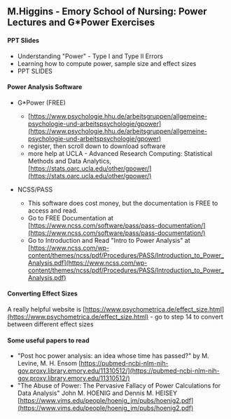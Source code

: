## M.Higgins - Emory School of Nursing: Power Lectures and G*Power Exercises

#### PPT Slides

* Understanding "Power" - Type I and Type II Errors
* Learning how to compute power, sample size and effect sizes
* PPT SLIDES

#### Power Analysis Software

* G*Power (FREE)
    - [https://www.psychologie.hhu.de/arbeitsgruppen/allgemeine-psychologie-und-arbeitspsychologie/gpower](https://www.psychologie.hhu.de/arbeitsgruppen/allgemeine-psychologie-und-arbeitspsychologie/gpower)
    - register, then scroll down to download software
    - more help at UCLA - Advanced Research Computing: Statistical Methods and Data Analytics,  [https://stats.oarc.ucla.edu/other/gpower/](https://stats.oarc.ucla.edu/other/gpower/)
    
* NCSS/PASS
    - This software does cost money, but the documentation is FREE to access and read.
    - Go to FREE Documentation at [https://www.ncss.com/software/pass/pass-documentation/](https://www.ncss.com/software/pass/pass-documentation/)
    - Go to Introduction and Read "Intro to Power Analysis" at [https://www.ncss.com/wp-content/themes/ncss/pdf/Procedures/PASS/Introduction_to_Power_Analysis.pdf](https://www.ncss.com/wp-content/themes/ncss/pdf/Procedures/PASS/Introduction_to_Power_Analysis.pdf)
    
    
#### Converting Effect Sizes

A really helpful website is [https://www.psychometrica.de/effect_size.html](https://www.psychometrica.de/effect_size.html) - go to step 14 to convert between different effect sizes

#### Some useful papers to read

* "Post hoc power analysis: an idea whose time has passed?" by 
M. Levine, M. H. Ensom [https://pubmed-ncbi-nlm-nih-gov.proxy.library.emory.edu/11310512/](https://pubmed-ncbi-nlm-nih-gov.proxy.library.emory.edu/11310512/)
* "The Abuse of Power: The Pervasive Fallacy of Power Calculations for Data Analysis" John M. HOENIG and Dennis M. HEISEY [https://www.vims.edu/people/hoenig_jm/pubs/hoenig2.pdf](https://www.vims.edu/people/hoenig_jm/pubs/hoenig2.pdf)

